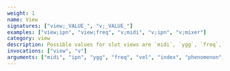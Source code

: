 ```yaml
---
weight: 1
name: View
signatures: ["view;_VALUE_", "v;_VALUE_"]
examples: ["view;ipn", "view;freq", "v;midi", "v;ipn", "v;mixer"]
category: view
description: Possible values for slot views are `midi`, `ygg`, `freq`,`ipn`, and `vel` (velocity). `hud`/`h` each reveal a heads up display with column and row numbers. Similarly, reveal or hide phenomenon with `phenomenon`/`p`. `index` is also available to reveal the slot's logical position. Change pages with `tracker`/`t`, `mixer`/`m`, and `clades`/`c` (this can also be accomplished with _tab_).
invocations: ["view", "v"]
arguments: ["midi", "ipn", "ygg", "freq", "vel", "index", "phenomenon", "p", "tracker", "t", "hud", "h", "mixer", "m", "clades", "c"]
---
```

